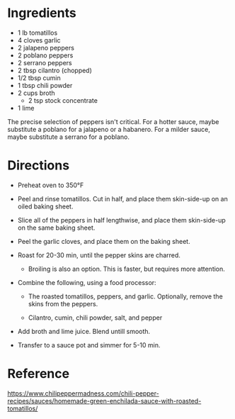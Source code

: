 Ingredients
===========
- 1 lb tomatillos
- 4 cloves garlic
- 2 jalapeno peppers
- 2 poblano peppers
- 2 serrano peppers
- 2 tbsp cilantro (chopped)
- 1/2 tbsp cumin
- 1 tbsp chili powder
- 2 cups broth
  - 2 tsp stock concentrate
- 1 lime

The precise selection of peppers isn't critical.  For a hotter sauce, maybe 
substitute a poblano for a jalapeno or a habanero.  For a milder sauce, maybe 
substitute a serrano for a poblano.

Directions
==========
- Preheat oven to 350°F

- Peel and rinse tomatillos.  Cut in half, and place them skin-side-up on an 
  oiled baking sheet.

- Slice all of the peppers in half lengthwise, and place them skin-side-up on 
  the same baking sheet.

- Peel the garlic cloves, and place them on the baking sheet.

- Roast for 20-30 min, until the pepper skins are charred.

  - Broiling is also an option.  This is faster, but requires more attention.

- Combine the following, using a food processor:

  - The roasted tomatillos, peppers, and garlic.  Optionally, remove the skins 
    from the peppers.

  - Cilantro, cumin, chili powder, salt, and pepper

- Add broth and lime juice.  Blend untill smooth.

- Transfer to a sauce pot and simmer for 5-10 min.

Reference
=========
https://www.chilipeppermadness.com/chili-pepper-recipes/sauces/homemade-green-enchilada-sauce-with-roasted-tomatillos/
